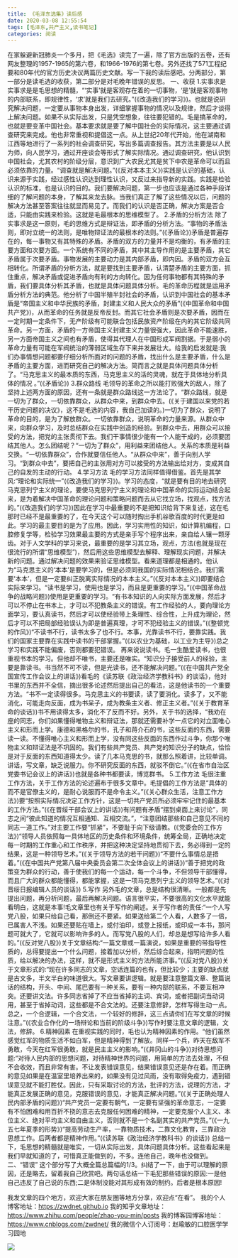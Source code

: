 ```yaml
---
title: 《毛泽东选集》读后感
date: 2020-03-08 12:55:54
tags: [毛泽东,共产主义,读书笔记]
categories: 阅读
---
```

在家躲避新冠肺炎一个多月，把《毛选》读完了一遍，除了官方出版的五卷，还有网友整理的1957-1965的第六卷，和1966-1976的第七卷。另外还找了571工程纪要和80年代的官方历史决议两篇历史文献。写一下我的读后感吧。分两部分，第一部分是读毛选的收获，第二部分是对毛晚年错误的反思。
一、收获
1.实事求是
实事求是是毛思想的精髓，“‘实事’就是客观存在着的一切事物，‘是’就是客观事物的内部联系，即规律性，‘求’就是我们去研究。”(《改造我们的学习》)。也就是说研究解决问题，一定要从事物本身出发，详细掌握事物的情况以及规律，然后才谈得上解决问题。如果不从实际出发，只是凭空想象，往往要犯错的。毛是搞革命的，也就是要变革中国社会。基本要求就是要了解中国社会的实际情况，这主要通过调查研究来完成。他也非常重视和提倡这一点。从上世纪20年代开始，他在湖南和江西等地进行了一系列的社会调查研究，写出多篇调查报告。其方法主要是以人民为师，向人民学习，通过开座谈会等形式了解实际情况。通过调查研究，他认识到中国社会，尤其农村的阶级分层，意识到广大农民尤其是贫下中农是革命可以而且必须依靠的力量。“调查就是解决问题。”(《反对本本主义》)实践是认识的基础，认识来源于实践，经过感性认识达到理性认识，又反过来指导新的实践。实践是检验认识的标准，也是认识的目的。我们要解决问题，第一步也应该是通过各种手段详细的了解问题的本身，了解其来龙去脉。当我们真正了解了这些情况以后，问题的解决方法甚至答案往往就显而易见了。而我们的认识是否正确，解决方案是否合适，只能由实践来检验。这就是毛最根本的思维模型了。
2.矛盾的分析方法
除了实事求是这一原则，毛的思维方式是辩证法，即矛盾的分析方法。“事物的矛盾法则，即对立统一的法则，是唯物辩证法的最根本的法则。”(《矛盾论》)矛盾是普遍存在的，每一事物又有其特殊的矛盾。矛盾的双方的力量并不是均衡的，有矛盾的主要方面和次要方面。一个系统有不同的矛盾，其中其主导作用的是主要矛盾，其它矛盾属于次要矛盾。事物发展的主要动力是其内部矛盾，即内因。矛盾的双方会互相转化。所谓矛盾的分析方法，就是要找到主要矛盾，认清楚矛盾的主要方面，抓住重点，解决矛盾或促进矛盾向有利的方向转化。因为任何事物都有其特殊的矛盾，我们要具体分析其矛盾，也就是具体问题具体分析。毛的革命历程就是运用矛盾分析方法的典范。他分析了中国半殖半封社会的矛盾，认识到中国社会的基本矛盾是“帝国主义和中华民族的矛盾，封建主义和人民大众的矛盾”(《中国革命和中国共产党》)，从而革命的任务就是反帝反封。而其它社会矛盾则是次要矛盾，因而在一定时期一定条件下，无产阶级有可能联合包括民族资产阶级在内的其它阶级共同革命。另一方面，矛盾的一方帝国主义封建主义力量很强大，因此革命不能速胜，另一方面帝国主义之间也有矛盾，使得其代理人在中国形成军阀割据。于是弱小的革命力量有可能在军阀统治的薄弱区域生存下来并发展壮大。给我的启发就是:我们办事情想问题都要仔细分析所面对的问题的矛盾，找出什么是主要矛盾，什么是矛盾的主要方面，进而研究自己的解决方法。简而言之就是具体问题具体分析了。“马克思主义的最本质的东西，马克思主义的活的灵魂，就在于具体地分析具体的情况 。”(《矛盾论》)
3.群众路线
毛领导的革命之所以能打败强大的敌人，除了坚持上述两方面的原因，还有一条就是群众路线这一方法论了。“群众路线，就是一切为了群众，一切依靠群众，从群众中来，到群众中去。(《关于建国以来党的若干历史问题的决议》，这不是毛选的内容，我自己加读的。)一切为了群众，说明了革命的目的，是为了解放群众。一切依靠群众，说明革命的力量来源。从群众中来，向群众学习，及时总结群众在实践中创造的经验。到群众中去，用群众可以接受的方法，把党的主张贯彻下去。我们干事情很少能有一个人能干成的，必须要团结其他人。怎么团结呢？“一切为了群众”，用利益来团结他人。关系的本质是利益交换。“一切依靠群众”，合作就要信任他人。“从群众中来”，善于向别人学习。“到群众中去”，要把自己的主张用对方可以接受的方法输出给对方，变成其自己的自发的主动的行动。
4.学习方法
毛的学习方法同样值得借鉴。首先是其学风:“理论和实际统一”(《改造我们的学习》)。学习的态度，“就是要有目的地去研究马克思列宁主义的理论，要使马克思列宁主义的理论和中国革命的实际运动结合起来，是为着解决中国革命的理论问题和策略问题而去从它找立场，找观点，找方法的。”(《改造我们的学习》)因此在学习中最重要的不是把知识给背下来复述，这在毛那时已经不是最重要的了，在今天这个可以随时掏出手机谷歌百度的时代更是如此。学习的最主要目的是为了应用。因此，学习实用性的知识，如计算机编程，口腔修复学等，检验学习效果最主要的方式是亲手写个程序出来，亲自给人镶一颗牙齿。对于人文学科的学习来说，最重要的是学习其立场，观点，方法(也就是现在很流行的所谓“思维模型”)，然后用这些思维模型去解释、理解现实问题，并解决新的问题。通过解决问题的效果来验证思维模型。看来道理都是相通的。他认为“马克思主义的‘本本’是要学习的，但是必须同我国的实际情况相结合。我们需要‘本本’，但是一定要纠正脱离实际情况的本本主义。”(《反对本本主义》)即要结合实际来学习。“读书是学习，使用也是学习，而且是更重要的学习。”(《中国革命战争的战略问题》)使用是更重要的学习。“有书本知识的人向实际方面发展，然后才可以不停止在书本上，才可以不犯教条主义的错误。有工作经验的人，要向理论方面学习，要认真读书，然后才可以使经验带上条理性、综合性，上升成为理论，然后才可以不把局部经验误认为即是普遍真理，才可不犯经验主义的错误。”(《整顿党的作风》)“不读书不行，读书太多了也不行。本事，光靠读书不行，要靠实践。我们的国家主要靠在实践中读书的干部掌握。”(《以农业为基础，以工业为主导》)总之学习和实践不能偏废，否则都要犯错误。
再来说说读书。毛一生酷爱读书，也很重视书本的学习。但他却不唯书，主要还是唯实。“知识分子接受前人的经验，主要是靠读书。书当然不可不读，但是光读书，还不能解决问题。”(《在中国共产党全国宣传工作会议上的讲话》)看毛的《读苏联《政治经济学教科书》的谈话》，他对书里的东西并不全信，摘出很多论述然后提出自己的看法，这是他读书的一个重要方法。“书不一定读得很多。马克思主义的书要读，读了要消化。读多了，又不能消化，可能走向反面，成为书呆子，成为教条主义者、修正主义者。”(《关于教育革命的谈话》)书不用读得太多，消化不了反而不好。另外，关于书的选择，“我劝在座的同志，你们如果懂得唯物主义和辩证法，那就还需要补学一点它的对立面唯心主义和形而上学。康德和黑格尔的书，孔子和蒋介石的书，这些反面的东西，需要读一读。不懂得唯心主义和形而上学，没有同这些反面的东西作过斗争，你那个唯物主义和辩证法是不巩固的。我们有些共产党员、共产党的知识分子的缺点，恰恰是对于反面的东西知道得太少。读了几本马克思的书，就那么照着讲，比较单调。讲话，写文章，缺乏说服力。你不研究反面的东西，就驳不倒它。”(《在省市自治区党委书记会议上的讲话》)也就是各种书都要读，博览群书。
5.工作方法
毛很注重工作方法，关于工作方法的论述遍布于很多文章中。毛提倡的工作方法是“具体的而不是官僚主义的，是耐心说服而不是命令主义。”(《关心群众生活，注意工作方法》)要“按照实际情况决定工作方针，这是一切共产党员所必须牢牢记住的最基本的工作方法。”(《在晋绥干部会议上的讲话》)有问题有矛盾“摆到桌面上来讨论”，同志之间“彼此知道的情况互相通知、互相交流。”，“注意团结那些和自己意见不同的同志一道工作。”对主要工作要“抓紧”，不要耻于向下级请教。(《党委会的工作方法》)“领导人员依照每一具体地区的历史条件和环境条件，统筹全局，正确地决定每一时期的工作重心和工作秩序，并把这种决定坚持地贯彻下去，务必得到一定的结果，这是一种领导艺术。”(《关于领导方法的若干问题》)“不要什么事情总是捂着。”(《在中国共产党第八届中央委员会第二次全体会议上的讲话》)“善于把党的政策变为群众的行动，善于使我们的每一个运动，每一个斗争，不但领导干部懂得，而且广大的群众都能懂得，都能掌握，这是一项马克思列宁主义的领导艺术。”(《对晋绥日报编辑人员的谈话》)
5.写作
另外毛的文章，总是结构很清晰。一般都是先提出问题，再分析问题，最后再解决问题。语言很平实，不要很高的文化水平就能看明白，这就是本事!毛文章里也有关于写作的阐述。关于写作者的责任:“一个人写党八股，如果只给自己看，那倒还不要紧。如果送给第二个人看，人数多了一倍，已属害人不浅。如果还要贴在墙上，或付油印，或登上报纸，或印成一本书，那问题可就大了，它就可以影响许多的人。而写党八股的人们，却总是想写给许多人看的。”(《反对党八股》)关于文章结构:“一篇文章或一篇演说，如果是重要的带指导性质的，总得要提出一个什么问题，接着加以分析，然后综合起来，指明问题的性质，给以解决的办法，这样，就不是形式主义的方法所能济事。”(《反对党八股》)关于文章形式的:“现在许多同志的文章，空话连篇的也有，但比较少；主要的缺点就是古文多，半文半白的味道很大。写文章要讲逻辑。就是要注意整篇文章、整篇说话的结构，开头、中间、尾巴要有一种关系，要有一种内部的联系，不要互相冲突。还要讲文法。许多同志省掉了不应当省掉的主词、宾词，或者把副词当动词用，甚至于省掉动词，这些都是不合文法的。还要注意修辞，怎样写得生动一点。总之，一个合逻辑，一个合文法，一个较好的修辞，这三点请你们在写文章的时候注意。”(《农业合作化的一场辩论和当前的阶级斗争》)写作时要注意文章的逻辑，文法，修辞。
6.精神因素
在重视实践的同时，毛也认为精神因素的作用。“他们虽然感觉红军的物质生活不如白军，但是精神得到了解放。同样一个兵，昨天在敌军不勇敢，今天在红军很勇敢，就是民主主义的影响。”(《井冈山的斗争》)对待思想问题:“对待人民内部的思想问题，对待精神世界的问题，用简单的方法去处理，不但不会收效，而且非常有害。不让发表错误意见，结果错误意见还是存在着。而正确的意见如果是在温室里培养出来的，如果没有见过风雨，没有取得免疫力，遇到错误意见就不能打胜仗。因此，只有采取讨论的方法，批评的方法，说理的方法，才能真正发展正确的意见，克服错误的意见，才能真正解决问题。”(《关于正确处理人民内部矛盾的问题》)“共产党员一定要有朝气，一定要有坚强的革命意志，一定要有不怕困难和用百折不挠的意志去克服任何困难的精神，一定要克服个人主义、本位主义、绝对平均主义和自由主义，否则就不是一个名副其实的共产党员。”(《一九五七年夏季的形势》)“提高劳动生产率，一靠物质技术，二靠文化教育，三靠政治思想工作。后两者都是精神作用。”(《读苏联《政治经济学教科书》的谈话》)
总结一下，毛思想的精髓就是唯实，一切从实际出发，具体问题具体分析。这些看起来是我们早就知道的了，可惜真正能做到的，不多。连他自己，晚年也没做到。
二、“错误”
这个部分写了大概全篇总篇幅的1/3。纠结了一下，由于可以理解的原因，还是略去，留着我自己欣赏吧。两句话总结一下毛犯那些错误的原因:一是他自己违反了自己说的东西;二是体制没能对其形成有效的制约。后者是根本原因!




我发文章的四个地方，欢迎大家在朋友圈等地方分享，欢迎点“在看”。
我的个人博客地址：https://zwdnet.github.io
我的知乎文章地址： https://www.zhihu.com/people/zhao-you-min/posts
我的博客园博客地址： https://www.cnblogs.com/zwdnet/
我的微信个人订阅号：赵瑜敏的口腔医学学习园地


![](https://zymblog-1258069789.cos.ap-chengdu.myqcloud.com/other/wx.jpg)